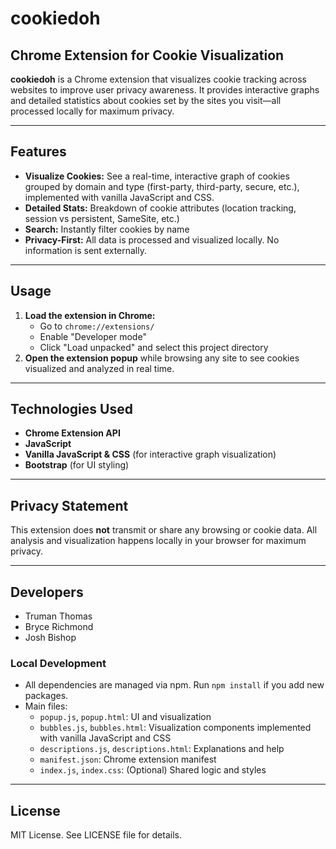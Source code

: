 # cookiedoh

## Chrome Extension for Cookie Visualization

**cookiedoh** is a Chrome extension that visualizes cookie tracking across websites to improve user privacy awareness. It provides interactive graphs and detailed statistics about cookies set by the sites you visit—all processed locally for maximum privacy.

---

## Features
- **Visualize Cookies:** See a real-time, interactive graph of cookies grouped by domain and type (first-party, third-party, secure, etc.), implemented with vanilla JavaScript and CSS.
- **Detailed Stats:** Breakdown of cookie attributes (location tracking, session vs persistent, SameSite, etc.)
- **Search:** Instantly filter cookies by name
- **Privacy-First:** All data is processed and visualized locally. No information is sent externally.

---

## Usage
1. **Load the extension in Chrome:**
   - Go to `chrome://extensions/`
   - Enable "Developer mode"
   - Click "Load unpacked" and select this project directory
2. **Open the extension popup** while browsing any site to see cookies visualized and analyzed in real time.

---

## Technologies Used
- **Chrome Extension API**
- **JavaScript**
- **Vanilla JavaScript & CSS** (for interactive graph visualization)
- **Bootstrap** (for UI styling)

---

## Privacy Statement
This extension does **not** transmit or share any browsing or cookie data. All analysis and visualization happens locally in your browser for maximum privacy.

---

## Developers
- Truman Thomas
- Bryce Richmond
- Josh Bishop

### Local Development
- All dependencies are managed via npm. Run `npm install` if you add new packages.
- Main files:
  - `popup.js`, `popup.html`: UI and visualization
  - `bubbles.js`, `bubbles.html`: Visualization components implemented with vanilla JavaScript and CSS
  - `descriptions.js`, `descriptions.html`: Explanations and help
  - `manifest.json`: Chrome extension manifest
  - `index.js`, `index.css`: (Optional) Shared logic and styles

---

## License
MIT License. See LICENSE file for details.